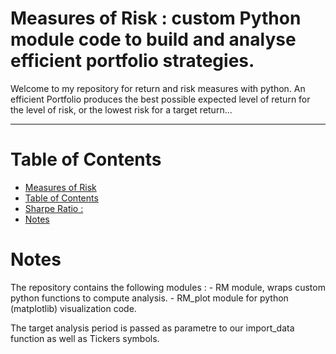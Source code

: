 # Measures of  Risk  : custom Python module code to build and analyse efficient portfolio strategies. 

Welcome to my repository for return and risk measures with python.
An efficient Portfolio produces the best possible expected level of return for the level of risk, or the lowest risk for a target return...
***


# Table of Contents

- [Measures of  Risk](#Measures-of-Risk)
- [Table of Contents](#Table-of-Contents)
- [Sharpe Ratio :  ](#)
- [Notes](#Notes)



# Notes 

<p>
The repository contains the following modules :
- RM module, wraps custom python functions to compute analysis.
- RM_plot module for python (matplotlib) visualization code. 
</p>
<p>
The target analysis period is passed as parametre to our import_data function as well as Tickers symbols.
</p>







